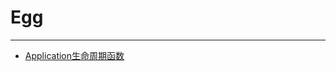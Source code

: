 # Egg

---

- [Application生命周期函数](/repository/frameworks/Egg/Application生命周期函数.md#application生命周期函数)